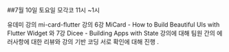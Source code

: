 ##7월 10일 토요일 모각코 11시 ~1시

유데미 강의 mi-card-flutter 강의
6강 MiCard - How to Build Beautiful UIs with Flutter Widget 와
7강 Dicee - Building Apps with State 강의에 대해
팀원 간의 에러사항에 대한 리뷰와 강의 기반 코딩 서로 확인에 대해 진행 .
